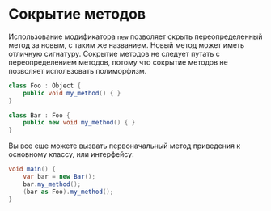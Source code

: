 # Сокрытие методов

Использование модификатора `new` позволяет скрыть переопределенный метод за новым, с таким же названием. Новый метод может иметь отличную сигнатуру. Сокрытие методов не следует путать с переопределением методов, потому что сокрытие методов не позволяет использовать полиморфизм.

```csharp
class Foo : Object {
    public void my_method() { }
}

class Bar : Foo {
    public new void my_method() { }
}
```

Вы все еще можете вызвать первоначальный метод приведения к основному классу, или интерфейсу:

```csharp
void main() {
    var bar = new Bar();
    bar.my_method();
    (bar as Foo).my_method();
}
```

